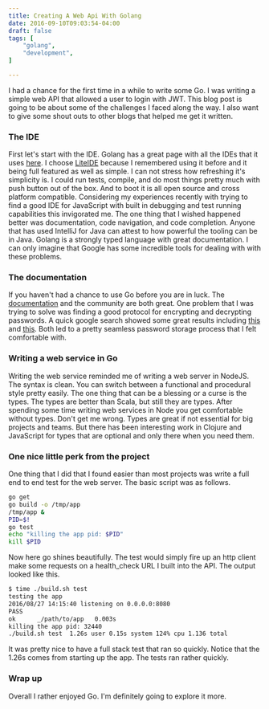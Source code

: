 ```yaml
---
title: Creating A Web Api With Golang
date: 2016-09-10T09:03:54-04:00
draft: false
tags: [
    "golang",
    "development",
]

---
```

I had a chance for the first time in a while to write some Go.
I was writing a simple web API that allowed a user to login with JWT.
This blog post is going to be about some of the challenges I faced along the way.
I also want to give some shout outs to other blogs that helped me get it written.

### The IDE
First let's start with the IDE.
Golang has a great page with all the IDEs that it uses [here](https://github.com/golang/go/wiki/IDEsAndTextEditorPlugins).
I choose [LiteIDE](https://github.com/visualfc/liteide) because I remembered using it before and it being full featured as well as simple.
I can not stress how refreshing it's simplicity is.
I could run tests, compile, and do most things pretty much with push button out of the box.
And to boot it is all open source and cross platform compatible.
Considering my experiences recently with trying to find a good IDE for JavaScript with built in debugging and test running capabilities this invigorated me.
The one thing that I wished happened better was documentation, code navigation, and code completion.
Anyone that has used IntelliJ for Java can attest to how powerful the tooling can be in Java.
Golang is a strongly typed language with great documentation.
I can only imagine that Google has some incredible tools for dealing with with these problems.

### The documentation
If you haven't had a chance to use Go before you are in luck.
The [documentation](https://golang.org/doc/) and the community are both great.
One problem that I was trying to solve was finding a good protocol for encrypting and decrypting passwords.
A quick google search showed some great results including [this](https://astaxie.gitbooks.io/build-web-application-with-golang/content/en/09.5.html) and [this](https://github.com/dgrijalva/jwt-go).
Both led to a pretty seamless password storage process that I felt comfortable with.

### Writing a web service in Go
Writing the web service reminded me of writing a web server in NodeJS.
The syntax is clean.
You can switch between a functional and procedural style pretty easily.
The one thing that can be a blessing or a curse is the types.
The types are better than Scala, but still they are types.
After spending some time writing web services in Node you get comfortable without types.
Don't get me wrong.
Types are great if not essential for big projects and teams.
But there has been interesting work in Clojure and JavaScript for types that are optional and only there when you need them.

### One nice little perk from the project

One thing that I did that I found easier than most projects was write a full end to end test for the web server.
The basic script was as follows.

```bash
go get
go build -o /tmp/app
/tmp/app &
PID=$!
go test
echo "killing the app pid: $PID"
kill $PID
```
Now here go shines beautifully.
The test would simply fire up an http client make some requests on a health_check URL I built into the API.
The output looked like this.
```bash
$ time ./build.sh test
testing the app
2016/08/27 14:15:40 listening on 0.0.0.0:8080
PASS
ok      _/path/to/app   0.003s
killing the app pid: 32440
./build.sh test  1.26s user 0.15s system 124% cpu 1.136 total
```
It was pretty nice to have a full stack test that ran so quickly.
Notice that the 1.26s comes from starting up the app.
The tests ran rather quickly.

### Wrap up
Overall I rather enjoyed Go.
I'm definitely going to explore it more.
